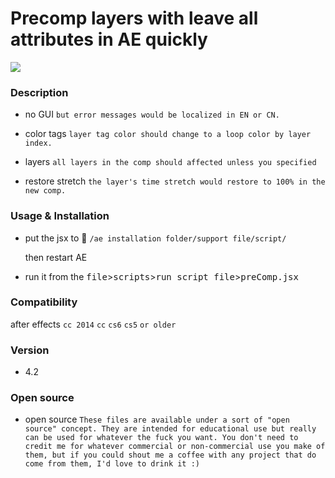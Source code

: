 
# Precomp layers with leave all attributes in AE quickly

[![](http://ww1.sinaimg.cn/bmiddle/66e22e28jw1en5pnmd6uxg20c809x44f.gif)](http://weibo.com/songz)

### Description

  - no GUI `but error messages would be localized in EN or CN.`

  - color tags `layer tag color should change to a loop color by layer index. `

  - layers `all layers in the comp should affected unless you specified`

  - restore stretch `the layer's time stretch would restore to 100% in the new comp.` 

### Usage & Installation

  - put the jsx to :open_file_folder: `/ae installation folder/support file/script/`
   
    then restart AE

  - run it from the <kbd>file</kbd>><kbd>scripts</kbd>><kbd>run script file</kbd>><kbd>preComp.jsx</kbd>

### Compatibility 

  after effects `cc 2014` `cc` `cs6` `cs5` `or older`

### Version

 - 4.2

### Open source

 - open source `These files are available under a sort of "open source" concept. They are intended for educational use but really can be used for whatever the fuck you want. You don't need to credit me for whatever commercial or non-commercial use you make of them, but if you could shout me a coffee with any project that do come from them, I'd love to drink it :)`

